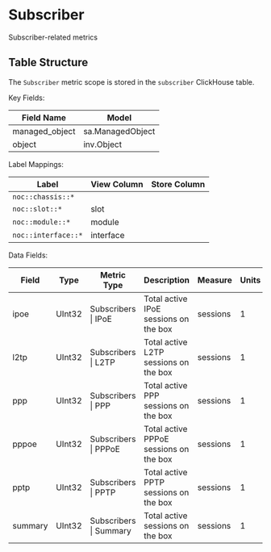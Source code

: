 # Subscriber

Subscriber-related metrics

## Table Structure
The `Subscriber` metric scope is stored
in the `subscriber` ClickHouse table.

Key Fields:

| Field Name | Model |
| --- | --- |
| managed_object | sa.ManagedObject |
| object | inv.Object |


Label Mappings:

| Label | View Column | Store Column |
| --- | --- | --- |
| `noc::chassis::*` |  |  |
| `noc::slot::*` | slot |  |
| `noc::module::*` | module |  |
| `noc::interface::*` | interface |  |


Data Fields:

| Field | Type | Metric Type | Description | Measure | Units | Scale |
| --- | --- | --- | --- | --- | --- | --- |
| <a id="subscribers-ipoe"></a>ipoe | UInt32 | Subscribers \| IPoE | Total active IPoE sessions on the box | sessions | 1 | 1 |
| <a id="subscribers-l2tp"></a>l2tp | UInt32 | Subscribers \| L2TP | Total active L2TP sessions on the box | sessions | 1 | 1 |
| <a id="subscribers-ppp"></a>ppp | UInt32 | Subscribers \| PPP | Total active PPP sessions on the box | sessions | 1 | 1 |
| <a id="subscribers-pppoe"></a>pppoe | UInt32 | Subscribers \| PPPoE | Total active PPPoE sessions on the box | sessions | 1 | 1 |
| <a id="subscribers-pptp"></a>pptp | UInt32 | Subscribers \| PPTP | Total active PPTP sessions on the box | sessions | 1 | 1 |
| <a id="subscribers-summary"></a>summary | UInt32 | Subscribers \| Summary | Total active sessions on the box | sessions | 1 | 1 |